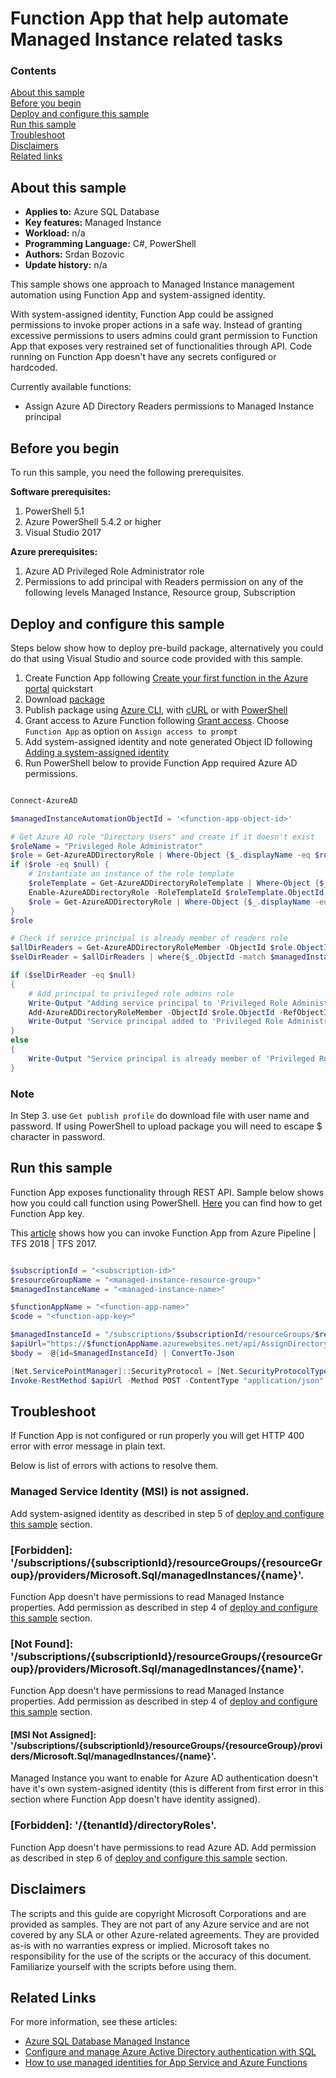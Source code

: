 # Function App that help automate Managed Instance related tasks

### Contents

[About this sample](#about-this-sample)<br/>
[Before you begin](#before-you-begin)<br/>
[Deploy and configure this sample](#deploy-configure-this-sample)<br/>
[Run this sample](#run-this-sample)<br/>
[Troubleshoot](#troubleshoot)<br/>
[Disclaimers](#disclaimers)<br/>
[Related links](#related-links)<br/>

<a name=about-this-sample></a>

## About this sample

- **Applies to:** Azure SQL Database
- **Key features:**  Managed Instance
- **Workload:** n/a
- **Programming Language:** C#, PowerShell
- **Authors:** Srdan Bozovic
- **Update history:** n/a

This sample shows one approach to Managed Instance management automation using Function App and system-assigned identity.

With system-assigned identity, Function App could be assigned permissions to invoke proper actions in a safe way. Instead of granting excessive permissions to users admins could grant permission to Function App that exposes very restrained set of functionalities through API. Code running on Function App doesn't have any secrets configured or hardcoded. 

Currently available functions:
- Assign Azure AD Directory Readers permissions to Managed Instance principal

<a name=before-you-begin></a>

## Before you begin

To run this sample, you need the following prerequisites.

**Software prerequisites:**

1. PowerShell 5.1
2. Azure PowerShell 5.4.2 or higher
3. Visual Studio 2017

**Azure prerequisites:**

1. Azure AD Privileged Role Administrator role
2. Permissions to add principal with Readers permission on any of the following levels Managed Instance, Resource group, Subscription

<a name=deploy-configure-this-sample></a>

## Deploy and configure this sample

Steps below show how to deploy pre-build package, alternatively you could do that using Visual Studio and source code provided with this sample.

1. Create Function App following [Create your first function in the Azure portal](https://docs.microsoft.com/en-us/azure/azure-functions/functions-create-first-azure-function) quickstart
2. Download [package](./zip-deploy/ManagedInstanceAutomationDemo.zip?raw=true) 
3. Publish package using [Azure CLI](https://docs.microsoft.com/en-us/azure/azure-functions/deployment-zip-push#cli), with [cURL](https://docs.microsoft.com/en-us/azure/azure-functions/deployment-zip-push#with-curl) or with [PowerShell](https://docs.microsoft.com/en-us/azure/azure-functions/deployment-zip-push#with-powershell)
4. Grant access to Azure Function following [Grant access](https://docs.microsoft.com/en-us/azure/role-based-access-control/quickstart-assign-role-user-portal#grant-access). Choose `Function App` as option on `Assign access to prompt`
5. Add system-assigned identity and note generated Object ID following [Adding a system-assigned identity](https://docs.microsoft.com/en-us/azure/app-service/overview-managed-identity?toc=%2fazure%2fazure-functions%2ftoc.json#adding-a-system-assigned-identity)
6. Run PowerShell below to provide Function App required Azure AD permissions.

```powershell

Connect-AzureAD

$managedInstanceAutomationObjectId = '<function-app-object-id>'

# Get Azure AD role "Directory Users" and create if it doesn't exist
$roleName = "Privileged Role Administrator"
$role = Get-AzureADDirectoryRole | Where-Object {$_.displayName -eq $roleName}
if ($role -eq $null) {
    # Instantiate an instance of the role template
    $roleTemplate = Get-AzureADDirectoryRoleTemplate | Where-Object {$_.displayName -eq $roleName}
    Enable-AzureADDirectoryRole -RoleTemplateId $roleTemplate.ObjectId
    $role = Get-AzureADDirectoryRole | Where-Object {$_.displayName -eq $roleName}
}
$role

# Check if service principal is already member of readers role
$allDirReaders = Get-AzureADDirectoryRoleMember -ObjectId $role.ObjectId
$selDirReader = $allDirReaders | where{$_.ObjectId -match $managedInstanceAutomationObjectId}

if ($selDirReader -eq $null)
{
    # Add principal to privileged role admins role
    Write-Output "Adding service principal to 'Privileged Role Administrator' role..."
    Add-AzureADDirectoryRoleMember -ObjectId $role.ObjectId -RefObjectId $managedInstanceAutomationObjectId
    Write-Output "Service principal added to 'Privileged Role Administrator' role'."
}
else
{
    Write-Output "Service principal is already member of 'Privileged Role Administrator' role'."
}

```

### Note 

In Step 3. use `Get publish profile` do download file with user name and password. If using PowerShell to upload package you will need to escape $ character in password.

<a name=run-this-sample></a>

## Run this sample

Function App exposes functionality through REST API. Sample below shows how you could call function using PowerShell. [Here](https://docs.microsoft.com/en-us/azure/azure-functions/functions-create-first-azure-function#test-the-function) you can find how to get Function App key.

This [article](https://docs.microsoft.com/en-us/azure/devops/pipelines/tasks/utility/azure-function?view=azdevops) shows how you can invoke Function App from Azure Pipeline | TFS 2018 | TFS 2017.

```powershell

$subscriptionId = "<subscription-id>"
$resourceGroupName = "<managed-instance-resource-group>"
$managedInstanceName = "<managed-instance-name>"

$functionAppName = "<function-app-name>"
$code = "<function-app-key>"

$managedInstanceId = "/subscriptions/$subscriptionId/resourceGroups/$resourceGroupName/providers/Microsoft.Sql/managedInstances/$managedInstanceName"
$apiUrl="https://$functionAppName.azurewebsites.net/api/AssignDirectoryReadersRoleFunction?code=$code"
$body =  @{id=$managedInstanceId} | ConvertTo-Json

[Net.ServicePointManager]::SecurityProtocol = [Net.SecurityProtocolType]::Tls12
Invoke-RestMethod $apiUrl -Method POST -ContentType "application/json" -Body $body

```

<a name=troubleshoot></a>

## Troubleshoot

If Function App is not configured or run properly you will get HTTP 400 error with error message in plain text.

Below is list of errors with actions to resolve them.

### Managed Service Identity (MSI) is not assigned.

Add system-asigned identity as described in step 5 of [deploy and configure this sample](#deploy-configure-this-sample) section.

### [Forbidden]: '/subscriptions/{subscriptionId}/resourceGroups/{resourceGroup}/providers/Microsoft.Sql/managedInstances/{name}'.

Function App doesn't have permissions to read Managed Instance properties. Add permission as described in step 4 of [deploy and configure this sample](#deploy-configure-this-sample) section.

### [Not Found]: '/subscriptions/{subscriptionId}/resourceGroups/{resourceGroup}/providers/Microsoft.Sql/managedInstances/{name}'.

Function App doesn't have permissions to read Managed Instance properties. Add permission as described in step 4 of [deploy and configure this sample](#deploy-configure-this-sample) section.

#### [MSI Not Assigned]: '/subscriptions/{subscriptionId}/resourceGroups/{resourceGroup}/providers/Microsoft.Sql/managedInstances/{name}'.

Managed Instance you want to enable for Azure AD authentication doesn't have it's own system-asigned identity (this is different from first error in this section where Function App doesn't have identity assigned).

### [Forbidden]: '/{tenantId}/directoryRoles'.

Function App doesn't have permissions to read Azure AD. Add permission as described in step 6 of [deploy and configure this sample](#deploy-configure-this-sample) section.

<a name=disclaimers></a>

## Disclaimers
The scripts and this guide are copyright Microsoft Corporations and are provided as samples. They are not part of any Azure service and are not covered by any SLA or other Azure-related agreements. They are provided as-is with no warranties express or implied. Microsoft takes no responsibility for the use of the scripts or the accuracy of this document. Familiarize yourself with the scripts before using them.

<a name=related-links></a>

## Related Links
<!-- Links to more articles. Remember to delete "en-us" from the link path. -->

For more information, see these articles:

- [Azure SQL Database Managed Instance](https://docs.microsoft.com/en-us/azure/sql-database/sql-database-managed-instance-index)
- [Configure and manage Azure Active Directory authentication with SQL](https://docs.microsoft.com/en-us/azure/sql-database/sql-database-aad-authentication-configure)
- [How to use managed identities for App Service and Azure Functions](https://docs.microsoft.com/en-us/azure/app-service/overview-managed-identity)